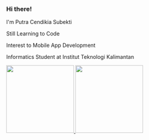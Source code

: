 ### Hi there!

I'm Putra Cendikia Subekti
<p>Still Learning to Code</p>
<p>Interest to Mobile App Development</p>
Informatics Student at Institut Teknologi Kalimantan
<p></p>
<p align="left">
<a href="https://github.com/zellnotcode">
  <img height="180em" src="https://github-readme-stats-eight-theta.vercel.app/api?username=zellnotcode&show_icons=true&theme=algolia&include_all_commits=true&count_private=true"/>
  <img height="180em" src="https://github-readme-stats-eight-theta.vercel.app/api/top-langs/?username=zellnotcode&layout=compact&langs_count=8&theme=algolia"/>
</a>
</p>

